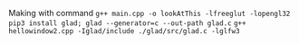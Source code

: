 Making with command
`g++ main.cpp -o lookAtThis -lfreeglut -lopengl32`
`pip3 install glad; glad --generator=c --out-path glad.c`
`g++ hellowindow2.cpp -Iglad/include ./glad/src/glad.c -lglfw3`